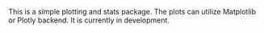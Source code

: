 This is a simple plotting and stats package. The plots can utilize Matplotlib or Plotly backend. It is currently in development.